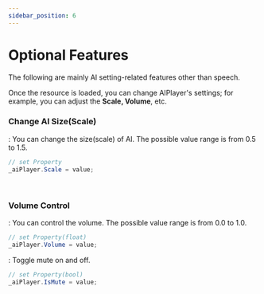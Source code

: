 ```yaml
---
sidebar_position: 6
---
```


# Optional Features

The following are mainly AI setting-related features other than speech.

Once the resource is loaded, you can change AIPlayer's settings; for example, you can adjust the **Scale, Volume**, etc.

### Change AI Size(Scale)

: You can change the size(scale) of AI. The possible value range is from 0.5 to 1.5.

```csharp
// set Property
_aiPlayer.Scale = value;
```


<br/>

### Volume Control

: You can control the volume. The possible value range is from 0.0 to 1.0.

```csharp
// set Property(float)
_aiPlayer.Volume = value;
```

: Toggle mute on and off.

```csharp
// set Property(bool)
_aiPlayer.IsMute = value;
```